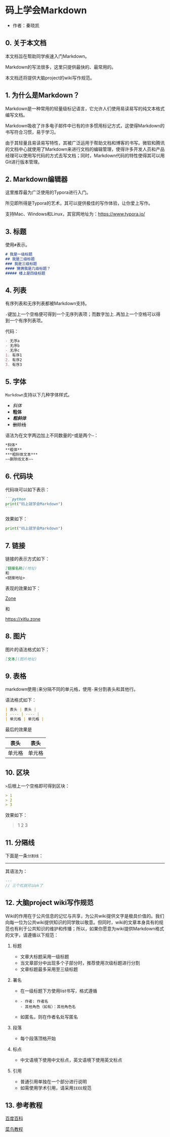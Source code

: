 # 码上学会Markdown

- 作者：秦晓凯

## 0. 关于本文档

本文档旨在帮助同学疾速入门Markdown。

Markdown的写法很多，这里只提供最快的、最常用的。

本文档还将提供大脑project的wiki写作规范。



## 1. 为什么是Markdown？

Markdown是一种常用的轻量级标记语言，它允许人们使用易读易写的纯文本格式编写文档。

Markdown吸收了许多电子邮件中已有的许多惯用标记方式，这使得Markdown的书写符合习惯，易于学习。

由于其轻量且易读易写特性，其被广泛运用于帮助文档和博客的书写。微软和腾讯的文档中心就使用了Markdown来进行文档的编辑管理，使得许多开发人员和产品经理可以使用写代码的方式去写文档；同时，Markdown代码的特性使得其可以用Git进行版本管理。



## 2. Markdown编辑器

这里推荐最为广泛使用的Typora进行入门。

所见即所得是Typora的艺术，其可以提供极佳的写作体验，让你爱上写作。

支持Mac、Windows和Linux，其官网地址为：https://www.typora.io/



## 3. 标题

使用`#`表示。

```markdown
# 我是一级标题
## 我是二级标题
### 我是三级标题
#### 猜猜我是几级标题？
##### 楼上是四级标题
```



## 4. 列表

有序列表和无序列表都被Markdown支持。

`-`键加上一个空格便可得到一个无序列表项；而数字加上`.`再加上一个空格可以得到一个有序列表项。

代码：

```markdown
- 无序a
- 无序b
- 无序c
1. 有序1
2. 有序2
3. 有序3
```



## 5. 字体

`Markdown`支持以下几种字体样式。

- *斜体*
- **粗体**
- ***粗斜体***
- ~~删除线~~

语法为在文字两边加上不同数量的`*`或是两个`~`：

```markdown
*斜体*
**粗体**
***粗斜体文本***
~~删除线文本~~
```



## 6. 代码块

代码块可以如下表示：

````markdown
```python
print("码上就学会Markdown")
```
````

效果如下：

```	python
print("码上就学会Markdown")
```



## 7. 链接

链接的表示方式如下：

```markdown
[链接名称](地址)
和
<链接地址>
```

表现的效果如下：

[Zone](https://xjtlu.zone)

和

<https://xjtlu.zone>



## 8. 图片

图片的语法格式如下：

```markdown
[文本](图片地址)
```



## 9. 表格

markdown使用`|`来分隔不同的单元格，使用`-`来分割表头和其他行。

语法格式如下：

```markdown
| 表头 | 表头 |
| ---- | ---- |
| 单元格 | 单元格 |
```

最后的效果是

| 表头   | 表头   |
| ------ | ------ |
| 单元格 | 单元格 |



## 10. 区块

`>`后根上一个空格即可得到区块：

```markdown
> 1
> 2
> 3
```

效果如下：

> 1
> 2
> 3



## 11. 分隔线

下面是一条`分割线`：

---

其语法为：

```markdown
---
// 三个杠就可以ok了
```



## 12. 大脑project wiki写作规范

Wiki的作用在于公共信息的记忆与共享，为公共wiki提供文字是极具价值的。我们向每一位为公共wiki提供知识的同学致以敬意。但同时，wiki的文章本身具有的规范也有利于公共知识的维护和传播；所以，如果你愿意为wiki提供Markdown格式的文字，请遵循以下规范：

1. 标题

   - 文章大标题采用一级标题
   - 当文章部分中出现多个子部分时，推荐使用次级标题进行分割
   - 文章标题最多采用至三级标题

2. 署名

   - 在一级标题下方使用list书写，格式遵循

   - ```
     - 作者: 作者名
     - 其他角色（如有）：其他角色名
     ```

   - 如匿名，则在作者名处写匿名

3. 段落
   - 每个段落顶格开始

4. 标点

   - 中文语境下使用中文标点，英文语境下使用英文标点

5. 引用

   - 普通引用单独在一个部分进行说明
   - 如需使用学术引用，请采用`IEEE`规范



## 13. 参考教程

[百度百科](https://baike.baidu.com/item/markdown/3245829?fr=aladdin)

[菜鸟教程](https://www.runoob.com/markdown/md-tutorial.html)



